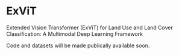 # ExViT

Extended Vision Transformer (ExViT) for Land Use and Land Cover Classification: A Multimodal Deep Learning Framework

Code and datasets will be made publically available soon.
